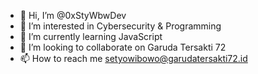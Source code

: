 - 👋 Hi, I’m @0xStyWbwDev
- 👀 I’m interested in Cybersecurity & Programming
- 🌱 I’m currently learning JavaScript
- 💞️ I’m looking to collaborate on Garuda Tersakti 72
- 📫 How to reach me setyowibowo@garudatersakti72.id

<!---
0xStyWbwDev/0xStyWbwDev is a ✨ special ✨ repository because its `README.md` (this file) appears on your GitHub profile.
You can click the Preview link to take a look at your changes.
--->
